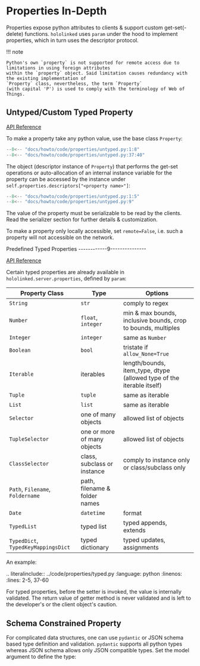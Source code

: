 Properties In-Depth
===================

Properties expose python attributes to clients & support custom get-set(-delete) functions. 
``hololinked`` uses ``param`` under the hood to implement properties, which in turn uses the
descriptor protocol. 

!!! note

    Python's own `property` is not supported for remote access due to limitations in using foreign attributes 
    within the `property` object. Said limitation causes redundancy with the existing implementation of 
    `Property` class, nevertheless, the term `Property`
    (with capital 'P') is used to comply with the terminology of Web of Things. 

Untyped/Custom Typed Property 
-----------------------------

[API Reference](../../api-reference/property)

To make a property take any python value, use the base class `Property`:

```py title="Untyped Property" linenums="1"
--8<-- "docs/howto/code/properties/untyped.py:1:8"
--8<-- "docs/howto/code/properties/untyped.py:37:40"
```

The object (descriptor instance of `Property`) that performs the get-set operations or auto-allocation 
of an internal instance variable for the property can be accessed by the instance under 
`self.properties.descriptors["<property name>"]`:

```py title="Custom Typed Property" linenums="1"
--8<-- "docs/howto/code/properties/untyped.py:1:5"
--8<-- "docs/howto/code/properties/untyped.py:9"
```
The value of the property must be serializable to be read by the clients. Read the serializer 
section for further details & customization. 

To make a property only locally accessible, set `remote=False`, i.e. such a property will not accessible 
on the network. 

Predefined Typed Properties
------------9---------------

[API Reference]()

Certain typed properties are already available in ``hololinked.server.properties``, 
defined by ``param``:

| Property Class                      | Type                          | Options                                                                 |
|-------------------------------------|-------------------------------|-------------------------------------------------------------------------|
| `String`                            | `str`                         | comply to regex                                                         |
| `Number`                            | `float`, `integer`            | min & max bounds, inclusive bounds, crop to bounds, multiples           |
| `Integer`                           | `integer`                     | same as `Number`                                                        |
| `Boolean`                           | `bool`                        | tristate if `allow_None=True`                                           |
| `Iterable`                          | iterables                     | length/bounds, item_type, dtype (allowed type of the iterable itself)   |
| `Tuple`                             | `tuple`                       | same as iterable                                                        |
| `List`                              | `list`                        | same as iterable                                                        |
| `Selector`                          | one of many objects           | allowed list of objects                                                 |
| `TupleSelector`                     | one or more of many objects   | allowed list of objects                                                 |
| `ClassSelector`                     | class, subclass or instance   | comply to instance only or class/subclass only                          |
| `Path`, `Filename`, `Foldername`    | path, filename & folder names |                                                                         |
| `Date`                              | `datetime`                    | format                                                                  |
| `TypedList`                         | typed list                    | typed appends, extends                                                  |
| `TypedDict`, `TypedKeyMappingsDict` | typed dictionary              | typed updates, assignments                                              |


An example:

.. literalinclude:: ../code/properties/typed.py 
    :language: python
    :linenos:
    :lines: 2-5, 37-60

For typed properties, before the setter is invoked, the value is internally validated. 
The return value of getter method is never validated and is left to the developer's or the client object's caution. 

Schema Constrained Property 
---------------------------

For complicated data structures, one can use ``pydantic`` or JSON schema based type definition and validation. 
``pydantic`` supports all python types whereas JSON schema allows only JSON compatible types. Set the model argument 
to define the type:

